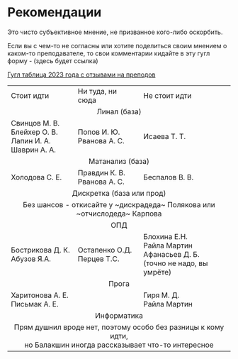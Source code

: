 # Рекомендации
Это чисто субъективное мнение, не призванное кого-либо оскорбить.

Если вы с чем-то не согласны или хотите поделиться своим мнением о каком-то преподавателе, то свои комментарии кидайте в эту гугл форму - (здесь будет ссылка)

[Гугл таблица 2023 года с отзывами на преподов](https://docs.google.com/spreadsheets/d/1TFTOKxqml1agwgo6Vp0Ql6Rgj9f9ciyOqQPF8VvUkJQ/edit#gid=591156939)

<table>
<tr>
    <td>Стоит идти</td>
    <td>Ни туда, ни сюда</td>
    <td>Не стоит идти</td>
</tr>
<tr>
    <td colspan="3" align="center">Линал (база)</td>
</tr>
<tr>
    <td>Свинцов М. В.<br>Блейхер О. В.<br>Лапин И. А.<br>Шаврин А. А.</td>
    <td>Попов И. Ю.<br>Рванова А. С.</td>    
    <td>Исаева Т. Т.</td>
</tr>
<tr>
    <td colspan="3" align="center">Матанализ (база)</td>
</tr>
<tr>
    <td>Холодова С. Е.</td>
    <td>Правдин К. В.<br>Рванова А. С.</td>    
    <td>Беспалов В. В.</td>
</tr>
<tr>
    <td colspan="3" align="center">Дискретка (база или прод)</td>
</tr>
<tr>
    <td colspan="3" align="center">Без шансов - откисайте у ~дискрадеда~ Полякова или ~отчислодеда~ Карпова</td>
</tr>
<tr>
    <td colspan="3" align="center">ОПД</td>
</tr>
<tr>
    <td>Бострикова Д. К.<br>Абузов Я.А.</td>
    <td>Остапенко О.Д.<br>Перцев Т.С.</td>    
    <td>Блохина Е.Н.<br>Райла Мартин<br>Афанасьев Д. Б. <br>(точно не надо, вы умрёте)</td>
</tr>
<tr>
    <td colspan="3" align="center">Прога</td>
</tr>
<tr>
    <td>Харитонова А. Е.<br>Письмак А. Е.</td>
    <td></td>    
    <td>Гиря М. Д.<br>Райла Мартин</td>
</tr>
<tr>
    <td colspan="3" align="center">Информатика</td>
</tr>
<tr>
    <td colspan="3" align="center">Прям душнил вроде нет, поэтому особо без разницы к кому идти,<br>но Балакшин иногда рассказывает что-то интересное</td>
</tr>
</table>
